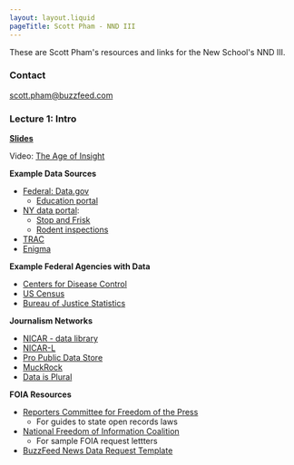 ```yaml
---
layout: layout.liquid
pageTitle: Scott Pham - NND III
---
```

These are Scott Pham's resources and links for the New School's NND III.

### Contact
scott.pham@buzzfeed.com

### Lecture 1: Intro

**[Slides](https://docs.google.com/presentation/d/1Iw6xVXmeR8prsClfoyAdXOGD62X_uA_m8qEAyYNFb9s/edit?usp=sharing)**

Video: [The Age of Insight](https://www.youtube.com/watch?v=TA_tNh0LMEs)

**Example Data Sources**

- [Federal: Data.gov](https://www.data.gov/)
	- [Education portal](https://www.data.gov/education/) 
- [NY data portal](https://opendata.cityofnewyork.us/): 
	- [Stop and Frisk](https://data.cityofnewyork.us/Public-Safety/The-Stop-Question-and-Frisk-Data/ftxv-d5ix)
	- [Rodent inspections](https://data.cityofnewyork.us/Health/Rodent-Inspection/p937-wjvj)
- [TRAC](http://trac.syr.edu/) 
- [Enigma](https://public.enigma.com/)

**Example Federal Agencies with Data**

- [Centers for Disease Control](https://www.cdc.gov/)
- [US Census](https://www.census.gov/)
- [Bureau of Justice Statistics](https://www.bjs.gov/)

**Journalism Networks**

* [NICAR - data library](https://www.ire.org/nicar/database-library/)
* [NICAR-L](https://po.missouri.edu/cgi-bin/wa?SUBED1=NICAR-L&A=1)
* [Pro Public Data Store](https://www.propublica.org/datastore/)
* [MuckRock](https://www.muckrock.com/)
* [Data is Plural](https://tinyletter.com/data-is-plural)

**FOIA Resources**

- [Reporters Committee for Freedom of the Press](https://www.rcfp.org/open-government-guide/)
	- For guides to state open records laws
- [National Freedom of Information Coalition](https://www.nfoic.org/sample-foia-request-letters)
	- For sample FOIA request lettters
- [BuzzFeed News Data Request Template](https://docs.google.com/document/d/1Lh3n3rlmYOs7CvACk-kFayihTyowyx-mU1uYTp8UyWg/edit)


